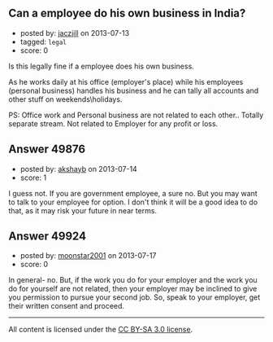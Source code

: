 ## Can a employee do his own business in India?

- posted by: [jaczjill](https://stackexchange.com/users/-1/24001-jaczjill) on 2013-07-13
- tagged: `legal`
- score: 0

Is this legally fine if a employee does his own business.

As he works daily at his office (employer's place) while his employees (personal business) handles his business and he can tally all accounts and other stuff on weekends\holidays.

PS: Office work and Personal business are not related to each other.. Totally separate stream.  Not related to Employer for any profit or loss.


## Answer 49876

- posted by: [akshayb](https://stackexchange.com/users/-1/26608-akshayb) on 2013-07-14
- score: 1

I guess not. If you are government employee, a sure no. But you may want to talk to your employee for option. I don't think it will be a good idea to do that, as it may risk your future in near terms. 


## Answer 49924

- posted by: [moonstar2001](https://stackexchange.com/users/-1/22342-moonstar2001) on 2013-07-17
- score: 0

In general- no. But, if the work you do for your employer and the work you do for yourself are not related, then your employer may be inclined to give you permission to pursue your second job. So, speak  to your employer, get their written consent and proceed. 



---

All content is licensed under the [CC BY-SA 3.0 license](https://creativecommons.org/licenses/by-sa/3.0/).
